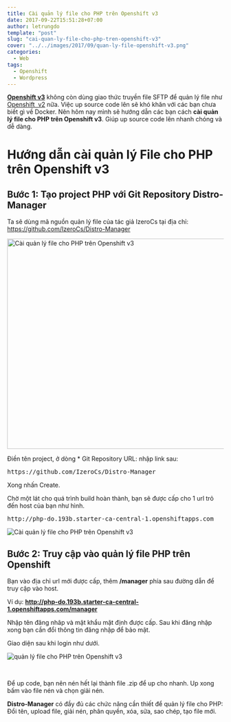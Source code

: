 ```yaml
---
title: Cài quản lý file cho PHP trên Openshift v3
date: 2017-09-22T15:51:28+07:00
author: letrungdo
template: "post"
slug: "cai-quan-ly-file-cho-php-tren-openshift-v3"
cover: "../../images/2017/09/quan-ly-file-openshift-v3.png"
categories:
  - Web
tags:
  - Openshift
  - Wordpress
---
```

<a href="/huong-dan-su-dung-openshift-v3-toan-tap/" target="_blank" rel="noopener"><strong>Openshift v3</strong></a> không còn dùng giao thức truyền file SFTP để quản lý file như <a href="/hosting-free/openshift/" target="_blank" rel="noopener">Openshift  v2</a> nữa. Việc up source code lên sẽ khó khăn với các bạn chưa biết gì về Docker. Nên hôm nay mình sẽ hướng dẫn các bạn cách **cài quản lý file cho PHP trên Openshift v3**. Giúp up source code lên nhanh chóng và dễ dàng.

# Hướng dẫn cài quản lý File cho PHP trên Openshift v3

## Bước 1: Tạo project PHP với Git Repository Distro-Manager

Ta sẽ dùng mã nguồn quản lý file của tác giả IzeroCs tại địa chỉ: <a href="https://github.com/IzeroCs/Distro-Manager" target="_blank" rel="noopener">https://github.com/IzeroCs/Distro-Manager</a>

<img class="aligncenter wp-image-263 size-full" src="/media/2017/09/tao-project-php.png" alt="Cài quản lý file cho PHP trên Openshift v3" width="957" height="488" srcset="/media/2017/09/tao-project-php.png 957w, /media/2017/09/tao-project-php-768x392.png 768w" sizes="(max-width: 957px) 100vw, 957px" /> 

Điền tên project, ở dòng * Git Repository URL: nhập link sau:

<pre>https://github.com/IzeroCs/Distro-Manager</pre>

Xong nhấn Create.

Chờ một lát cho quá trình build hoàn thành, bạn sẽ được cấp cho 1 url trỏ đến host của bạn như hình.

<pre>http://php-do.193b.starter-ca-central-1.openshiftapps.com</pre>

<img class="aligncenter size-full" src="/media/2017/09/php-build-complete.png" alt="Cài quản lý file cho PHP trên Openshift v3" /> 

## Bước 2: Truy cập vào quản lý file PHP trên Openshift

Bạn vào địa chỉ url mới được cấp, thêm **/manager** phía sau đường dẫn để truy cập vào host.

Ví dụ: **http://php-do.193b.starter-ca-central-1.openshiftapps.com/manager**

Nhập tên đăng nhâp và mật khẩu mặt định được cấp. Sau khi đăng nhập xong bạn cần đổi thông tin đăng nhập để bảo mật.

Giao diện sau khi login như dưới.

<img class="aligncenter size-full" src="/media/2017/09/quan-ly-file-openshift-v3.png" alt="quản lý file cho PHP trên Openshift v3" /> 

&nbsp;

Để up code, bạn nên nén hết lại thành file .zip để up cho nhanh. Up xong bấm vào file nén và chọn giải nén.

**Distro-Manager** có đầy đủ các chức năng cần thiết để quản lý file cho PHP: Đổi tên, upload file, giải nén, phân quyền, xóa, sửa, sao chép, tạo file mới.